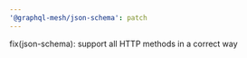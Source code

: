 ```yaml
---
'@graphql-mesh/json-schema': patch
---
```


fix(json-schema): support all HTTP methods in a correct way
